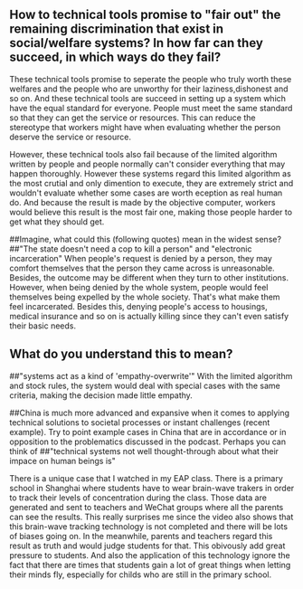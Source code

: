 ## How to technical tools promise to "fair out" the remaining discrimination that exist in social/welfare systems? In how far can they succeed, in which ways do they fail?
These technical tools promise to seperate the people who truly worth these welfares and the people who are unworthy for their laziness,dishonest and so on.
And these technical tools are succeed in setting up a system which have the equal standard for everyone. People must meet the same standard so that they can get the service or resources. This can reduce the stereotype that workers might have when evaluating whether the person deserve the service or resource.

However, these technical tools also fail because of the limited algorithm written by people and people normally can't consider everything that may happen thoroughly. However these systems regard this limited algorithm as the most crutial and only dimention to execute, they are extremely strict and wouldn't evaluate whether some cases are worth eception as real human do. And because the result is made by the objective computer, workers would believe this result is the most fair one, making those people harder to get what they should get.

##Imagine, what could this (following quotes) mean in the widest sense?
##"The state doesn't need a cop to kill a person" and "electronic incarceration"
When people's request is denied by a person, they may comfort themselves that the person they came across is unreasonable. Besides, the outcome may be different when they turn to other institutions. However, when being denied by the whole system, people would feel themselves being expelled by the whole society. That's what make them feel incarcerated. Besides this, denying people's access to housings, medical insurance and so on is actually killing since they can't even satisfy their basic needs.

## What do you understand this to mean?
##"systems act as a kind of 'empathy-overwrite'"
With the limited algorithm and stock rules, the system would deal with special cases with the same criteria, making the decision made little empathy.

##China is much more advanced and expansive when it comes to applying technical solutions to societal processes or instant challenges (recent example). Try to point example cases in China that are in accordance or in opposition to the problematics discussed in the podcast. Perhaps you can think of
##"technical systems not well thought-through about what their impace on human beings is"

There is a unique case that I watched in my EAP class. There is a primary school in Shanghai where students have to wear brain-wave trakers in order to track their levels of concentration during the class. Those data are generated and sent to teachers and WeChat groups where all the parents can see the results. This really surprises me since the video also shows that this brain-wave tracking technology is not completed and there will be lots of biases going on. In the meanwhile, parents and teachers regard this result as truth and would judge students for that. This obivously add great pressure to students. And also the application of this technology ignore the fact that there are times that students gain a lot of great things when letting their minds fly, especially for childs who are still in the primary school.
